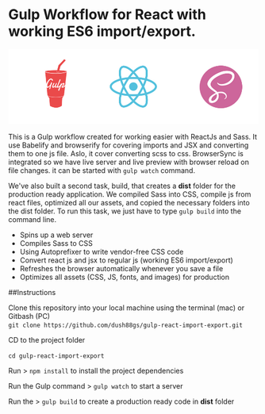 # Gulp Workflow for React with working ES6 import/export.
![Gulp Workflow](gulp.jpg)

This is a Gulp workflow created for working easier with ReactJs and Sass. It use Babelify and browserify for covering imports and JSX and converting them to one js file. Aslo, it cover converting scss to css. BrowserSync is integrated so we have live server and live preview with browser reload on file changes. it can be started with `gulp watch` command.

We've also built a second task, build, that creates a **dist** folder for the production ready application. We compiled Sass into CSS, compile js from react files, optimized all our assets, and copied the necessary folders into the dist folder. To run this task, we just have to type `gulp build` into the command line.

* Spins up a web server
* Compiles Sass to CSS
* Using Autoprefixer to write vendor-free CSS code
* Convert react js and jsx to regular js (working ES6 import/export)
* Refreshes the browser automatically whenever you save a file
* Optimizes all assets (CSS, JS, fonts, and images) for production


##Instructions

Clone this repository into your local machine using the terminal (mac) or Gitbash (PC)   
`git clone https://github.com/dush88gs/gulp-react-import-export.git`

CD to the project folder

`cd gulp-react-import-export`

Run > `npm install` to install the project dependencies

Run the Gulp command > `gulp watch` to start a server

Run the > `gulp build` to create a production ready code in **dist** folder